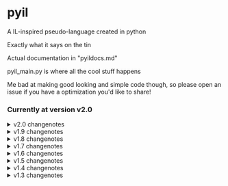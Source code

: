 # pyil
 A IL-inspired pseudo-language created in python


Exactly what it says on the tin

Actual documentation in "pyildocs.md"

pyil_main.py is where all the cool stuff happens

Me bad at making good looking and simple code though, so please open an issue if you have a optimization you'd like to share!


### Currently at version v2.0

<details>
    <summary>v2.0 changenotes</summary>
    - added "new", "pointers", "getpointer", "setpointer", and "topointer" actions(for basic pointer instancing)

    - "goto" action still does not work(ahhhh)
</details>

<details>
    <summary>v1.9 changenotes</summary>
    - added "rand" action

    - "goto" action does not work(help)

    - rebuilt file validation system, ".pyl", ".pyil", and ".💩" are all valid extensions now

    - added some comments in pyil_main.py to explain some parts of the code, marked by "##"
</details>

<details>
    <summary>v1.8 changenotes</summary>
    - FIXED "IF/ELSE/END" ACTIONS NOT WORKING; WOOOOOOOOOOOOOOOO LET'S GOOOOOOOOOOOOOOOOOOOOOOOO THAT BUG WAS THE BANE OF MY EXISTANCE
</details>

<details>
    <summary>v1.7 changenotes</summary>
    - Added "addtrans", "trans", and "cleartrans" actions
</details>

<details>
    <summary>v1.6 changenotes</summary>
    - Added "wait" action
<details>
    <summary>v1.6.1 changenotes</summary>
    - Added markdown documentation(pyldocs.md)
    </details>
</details>

<details>
    <summary>v1.5 changenotes</summary>
    - Added "goto" and "lines" actions(documentation in runme.pyl)

    - Added extra features to "add", "sub", "mul", and "div" actions(documentation in runme.pyl)

    - "if/else/end" action STILL DOESN'T WORK
<details>
        <summary>v1.5.1</summary>
        - "goto" action can now be run more than once
    </details>
</details>

<details>
    <summary>v1.4 changenotes</summary>
    - Added "let" action(documentation in runme.pyl)

    - Added line comments "##"

    - Created a syntax highlighting extension for pyil(not released yet)

    - Fixed the "if/else/end" not working(I can't the understand it's code anymore help)
</details>

<details>
    <summary>v1.3 changenotes</summary>
    - Added documentation
</details>